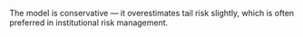 

The model is conservative — it overestimates tail risk slightly, which is often preferred in institutional risk management.

